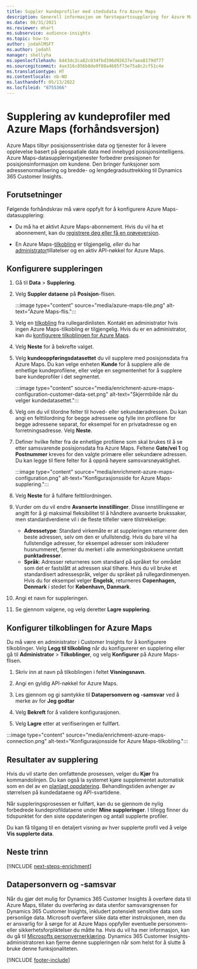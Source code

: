 ```yaml
---
title: Suppler kundeprofiler med stedsdata fra Azure Maps
description: Generell informasjon om førstepartssupplering for Azure Maps.
ms.date: 08/31/2021
ms.reviewer: mhart
ms.subservice: audience-insights
ms.topic: how-to
author: jodahlMSFT
ms.author: jodahl
manager: shellyha
ms.openlocfilehash: 6d43dc2ca82c034fbd396d92637e7aea8179df77
ms.sourcegitcommit: 4ae316c856b8de0f08a4605f73e75a8c2cf51c4e
ms.translationtype: HT
ms.contentlocale: nb-NO
ms.lasthandoff: 05/13/2022
ms.locfileid: "8755366"
---
```

# <a name="enrichment-of-customer-profiles-with-azure-maps-preview"></a>Supplering av kundeprofiler med Azure Maps (forhåndsversjon)

Azure Maps tilbyr posisjonssentriske data og tjenester for å levere opplevelse basert på geospatiale data med innebygd posisjonsintelligens. Azure Maps-datasuppleringstjenester forbedrer presisjonen for posisjonsinformasjon om kundene. Den bringer funksjoner som adressenormalisering og bredde- og lengdegradsuttrekking til Dynamics 365 Customer Insights.

## <a name="prerequisites"></a>Forutsetninger

Følgende forhåndskrav må være oppfylt for å konfigurere Azure Maps-datasupplering:

- Du må ha et aktivt Azure Maps-abonnement. Hvis du vil ha et abonnement, kan du [registrere deg eller få en prøveversjon](https://azure.microsoft.com/services/azure-maps/).

- En Azure Maps-[tilkobling](connections.md) er tilgjengelig, *eller* du har [administrator](permissions.md#admin)tillatelser og en aktiv API-nøkkel for Azure Maps.

## <a name="configure-the-enrichment"></a>Konfigurere suppleringen

1. Gå til **Data** > **Supplering**. 

1. Velg **Suppler dataene** på **Posisjon**-flisen.

   :::image type="content" source="media/azure-maps-tile.png" alt-text="Azure Maps-flis.":::

1. Velg en [tilkobling](connections.md) fra rullegardinlisten. Kontakt en administrator hvis ingen Azure Maps-tilkobling er tilgjengelig. Hvis du er en administrator, kan du [konfigurere tilkoblingen for Azure Maps](#configure-the-connection-for-azure-maps). 

1. Velg **Neste** for å bekrefte valget.

1. Velg **kundeoppføringsdatasettet** du vil supplere med posisjonsdata fra Azure Maps. Du kan velge enheten **Kunde** for å supplere alle de enhetlige kundeprofilene, eller velge en segmentenhet for å supplere bare kundeprofiler i det segmentet.

    :::image type="content" source="media/enrichment-azure-maps-configuration-customer-data-set.png" alt-text="Skjermbilde når du velger kundedatasettet.":::

1. Velg om du vil tilordne felter til hoved- eller sekundæradressen. Du kan angi en felttilordning for begge adressene og fylle inn profilene for begge adressene separat, for eksempel for en privatadresse og en forretningsadresse. Velg **Neste**.

1. Definer hvilke felter fra de enhetlige profilene som skal brukes til å se etter samsvarende posisjonsdata fra Azure Maps. Feltene **Gate/vei 1** og **Postnummer** kreves for den valgte primære eller sekundære adressen. Du kan legge til flere felter for å oppnå høyere samsvarsnøyaktighet.

   :::image type="content" source="media/enrichment-azure-maps-configuration.png" alt-text="Konfigurasjonsside for Azure Maps-supplering.":::

1. Velg **Neste** for å fullføre felttilordningen.

1. Vurder om du vil endre **Avanserte innstillinger**. Disse innstillingene er angitt for å gi maksimal fleksibilitet til å håndtere avanserte brukssaker, men standardverdiene vil i de fleste tilfeller være tilstrekkelige:
   - **Adressetype**: Standard virkemåte er at suppleringen returnerer den beste adressen, selv om den er ufullstendig. Hvis du bare vil ha fullstendige adresser, for eksempel adresser som inkluderer husnummeret, fjerner du merket i alle avmerkingsboksene unntatt **punktadresser**. 
   - **Språk**: Adresser returneres som standard på språket for området som det er fastslått at adressen skal tilhøre. Hvis du vil bruke et standardisert adressespråk, velger du språket på rullegardinmenyen. Hvis du for eksempel velger **Engelsk**, returneres **Copenhagen, Denmark** i stedet for **København, Danmark**.

1. Angi et navn for suppleringen.

1. Se gjennom valgene, og velg deretter **Lagre supplering**.

## <a name="configure-the-connection-for-azure-maps"></a>Konfigurer tilkoblingen for Azure Maps

Du må være en administrator i Customer Insights for å konfigurere tilkoblinger. Velg **Legg til tilkobling** når du konfigurerer en supplering eller gå til **Administrator** > **Tilkoblinger**, og velg **Konfigurer** på Azure Maps-flisen.

1. Skriv inn at navn på tilkoblingen i feltet **Visningsnavn**.

1. Angi en gyldig API-nøkkel for Azure Maps.

1. Les gjennom og gi samtykke til **Datapersonvern og -samsvar** ved å merke av for **Jeg godtar**

1. Velg **Bekreft** for å validere konfigurasjonen.

1. Velg **Lagre** etter at verifiseringen er fullført.

:::image type="content" source="media/enrichment-azure-maps-connection.png" alt-text="Konfigurasjonsside for Azure Maps-tilkobling.":::

## <a name="enrichment-results"></a>Resultater av supplering

Hvis du vil starte den omfattende prosessen, velger du **Kjør** fra kommandolinjen. Du kan også la systemet kjøre supplementet automatisk som en del av en [planlagt oppdatering](system.md#schedule-tab). Behandlingstiden avhenger av størrelsen på kundedataene og API-svartidene.

Når suppleringsprosessen er fullført, kan du se gjennom de nylig forbedrede kundeprofildataene under **Mine suppleringer**. I tillegg finner du tidspunktet for den siste oppdateringen og antall supplerte profiler.

Du kan få tilgang til en detaljert visning av hver supplerte profil ved å velge **Vis supplerte data**.

## <a name="next-steps"></a>Neste trinn

[!INCLUDE [next-steps-enrichment](includes/next-steps-enrichment.md)]

## <a name="data-privacy-and-compliance"></a>Datapersonvern og -samsvar

Når du gjør det mulig for Dynamics 365 Customer Insights å overføre data til Azure Maps, tillater du overføring av data utenfor samsvarsgrensen for Dynamics 365 Customer Insights, inkludert potensielt sensitive data som personlige data. Microsoft overfører slike data etter instruksjonen, men du er ansvarlig for å sørge for at Azure Maps oppfyller eventuelle personvern- eller sikkerhetsforpliktelser du måtte ha. Hvis du vil ha mer informasjon, kan du gå til [Microsofts personvernerklæring](https://go.microsoft.com/fwlink/?linkid=396732).
Dynamics 365 Customer Insights-administratoren kan fjerne denne suppleringen når som helst for å slutte å bruke denne funksjonaliteten.

[!INCLUDE [footer-include](includes/footer-banner.md)]
